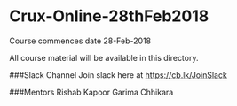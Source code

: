 # Crux-Online-28thFeb2018
Course commences date 28-Feb-2018

All course material will be available in this directory.

###Slack Channel
Join slack here at https://cb.lk/JoinSlack

###Mentors
Rishab Kapoor
Garima Chhikara
